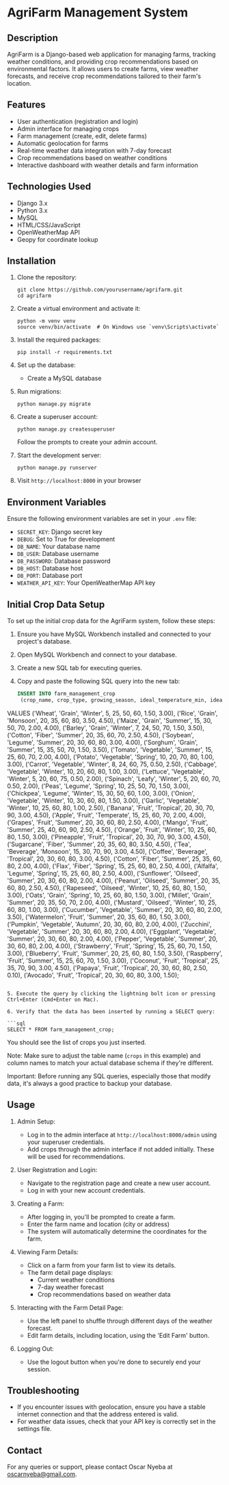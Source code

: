 # AgriFarm Management System

## Description
AgriFarm is a Django-based web application for managing farms, tracking weather conditions, and providing crop recommendations based on environmental factors. It allows users to create farms, view weather forecasts, and receive crop recommendations tailored to their farm's location.

## Features
- User authentication (registration and login)
- Admin interface for managing crops
- Farm management (create, edit, delete farms)
- Automatic geolocation for farms
- Real-time weather data integration with 7-day forecast
- Crop recommendations based on weather conditions
- Interactive dashboard with weather details and farm information

## Technologies Used
- Django 3.x
- Python 3.x
- MySQL
- HTML/CSS/JavaScript
- OpenWeatherMap API
- Geopy for coordinate lookup

## Installation

1. Clone the repository:
   ```
   git clone https://github.com/yourusername/agrifarm.git
   cd agrifarm
   ```

2. Create a virtual environment and activate it:
   ```
   python -m venv venv
   source venv/bin/activate  # On Windows use `venv\Scripts\activate`
   ```

3. Install the required packages:
   ```
   pip install -r requirements.txt
   ```

4. Set up the database:
   - Create a MySQL database
   

5. Run migrations:
   ```
   python manage.py migrate
   ```

6. Create a superuser account:
   ```
   python manage.py createsuperuser
   ```
   Follow the prompts to create your admin account.

7. Start the development server:
   ```
   python manage.py runserver
   ```

8. Visit `http://localhost:8000` in your browser

## Environment Variables
Ensure the following environment variables are set in your `.env` file:
- `SECRET_KEY`: Django secret key
- `DEBUG`: Set to True for development
- `DB_NAME`: Your database name
- `DB_USER`: Database username
- `DB_PASSWORD`: Database password
- `DB_HOST`: Database host
- `DB_PORT`: Database port
- `WEATHER_API_KEY`: Your OpenWeatherMap API key

## Initial Crop Data Setup

To set up the initial crop data for the AgriFarm system, follow these steps:

1. Ensure you have MySQL Workbench installed and connected to your project's database.

2. Open MySQL Workbench and connect to your database.

3. Create a new SQL tab for executing queries.

4. Copy and paste the following SQL query into the new tab:

   ```sql
   INSERT INTO farm_management_crop
    (crop_name, crop_type, growing_season, ideal_temperature_min, ideal_temperature_max, ideal_humidity_min, ideal_humidity_max, ideal_rainfall_min, ideal_rainfall_max)
VALUES
    ('Wheat', 'Grain', 'Winter', 5, 25, 50, 60, 1.50, 3.00),
    ('Rice', 'Grain', 'Monsoon', 20, 35, 60, 80, 3.50, 4.50),
    ('Maize', 'Grain', 'Summer', 15, 30, 50, 70, 2.00, 4.00),
    ('Barley', 'Grain', 'Winter', 7, 24, 50, 70, 1.50, 3.50),
    ('Cotton', 'Fiber', 'Summer', 20, 35, 60, 70, 2.50, 4.50),
    ('Soybean', 'Legume', 'Summer', 20, 30, 60, 80, 3.00, 4.00),
    ('Sorghum', 'Grain', 'Summer', 15, 35, 50, 70, 1.50, 3.50),
    ('Tomato', 'Vegetable', 'Summer', 15, 25, 60, 70, 2.00, 4.00),
    ('Potato', 'Vegetable', 'Spring', 10, 20, 70, 80, 1.00, 3.00),
    ('Carrot', 'Vegetable', 'Winter', 8, 24, 60, 75, 0.50, 2.50),
    ('Cabbage', 'Vegetable', 'Winter', 10, 20, 60, 80, 1.00, 3.00),
    ('Lettuce', 'Vegetable', 'Winter', 5, 20, 60, 75, 0.50, 2.00),
    ('Spinach', 'Leafy', 'Winter', 5, 20, 60, 70, 0.50, 2.00),
    ('Peas', 'Legume', 'Spring', 10, 25, 50, 70, 1.50, 3.00),
    ('Chickpea', 'Legume', 'Winter', 15, 30, 50, 60, 1.00, 3.00),
    ('Onion', 'Vegetable', 'Winter', 10, 30, 60, 80, 1.50, 3.00),
    ('Garlic', 'Vegetable', 'Winter', 10, 25, 60, 80, 1.00, 2.50),
    ('Banana', 'Fruit', 'Tropical', 20, 30, 70, 90, 3.00, 4.50),
    ('Apple', 'Fruit', 'Temperate', 15, 25, 60, 70, 2.00, 4.00),
    ('Grapes', 'Fruit', 'Summer', 20, 30, 60, 80, 2.50, 4.00),
    ('Mango', 'Fruit', 'Summer', 25, 40, 60, 90, 2.50, 4.50),
    ('Orange', 'Fruit', 'Winter', 10, 25, 60, 80, 1.50, 3.00),
    ('Pineapple', 'Fruit', 'Tropical', 20, 30, 70, 90, 3.00, 4.50),
    ('Sugarcane', 'Fiber', 'Summer', 20, 35, 60, 80, 3.50, 4.50),
    ('Tea', 'Beverage', 'Monsoon', 15, 30, 70, 90, 3.00, 4.50),
    ('Coffee', 'Beverage', 'Tropical', 20, 30, 60, 80, 3.00, 4.50),
    ('Cotton', 'Fiber', 'Summer', 25, 35, 60, 80, 2.00, 4.00),
    ('Flax', 'Fiber', 'Spring', 15, 25, 60, 80, 2.50, 4.00),
    ('Alfalfa', 'Legume', 'Spring', 15, 25, 60, 80, 2.50, 4.00),
    ('Sunflower', 'Oilseed', 'Summer', 20, 30, 60, 80, 2.00, 4.00),
    ('Peanut', 'Oilseed', 'Summer', 20, 35, 60, 80, 2.50, 4.50),
    ('Rapeseed', 'Oilseed', 'Winter', 10, 25, 60, 80, 1.50, 3.00),
    ('Oats', 'Grain', 'Spring', 10, 25, 60, 80, 1.50, 3.00),
    ('Millet', 'Grain', 'Summer', 20, 35, 50, 70, 2.00, 4.00),
    ('Mustard', 'Oilseed', 'Winter', 10, 25, 60, 80, 1.00, 3.00),
    ('Cucumber', 'Vegetable', 'Summer', 20, 30, 60, 80, 2.00, 3.50),
    ('Watermelon', 'Fruit', 'Summer', 20, 35, 60, 80, 1.50, 3.00),
    ('Pumpkin', 'Vegetable', 'Autumn', 20, 30, 60, 80, 2.00, 4.00),
    ('Zucchini', 'Vegetable', 'Summer', 20, 30, 60, 80, 2.00, 4.00),
    ('Eggplant', 'Vegetable', 'Summer', 20, 30, 60, 80, 2.00, 4.00),
    ('Pepper', 'Vegetable', 'Summer', 20, 30, 60, 80, 2.00, 4.00),
    ('Strawberry', 'Fruit', 'Spring', 15, 25, 60, 70, 1.50, 3.00),
    ('Blueberry', 'Fruit', 'Summer', 20, 25, 60, 80, 1.50, 3.50),
    ('Raspberry', 'Fruit', 'Summer', 15, 25, 60, 70, 1.50, 3.00),
    ('Coconut', 'Fruit', 'Tropical', 25, 35, 70, 90, 3.00, 4.50),
    ('Papaya', 'Fruit', 'Tropical', 20, 30, 60, 80, 2.50, 0.10),
   ('Avocado', 'Fruit', 'Tropical', 20, 30, 60, 80, 3.00, 1.50);

   ```

5. Execute the query by clicking the lightning bolt icon or pressing Ctrl+Enter (Cmd+Enter on Mac).

6. Verify that the data has been inserted by running a SELECT query:

   ```sql
   SELECT * FROM farm_management_crop;
   ```

   You should see the list of crops you just inserted.

Note: Make sure to adjust the table name (`crops` in this example) and column names to match your actual database schema if they're different.

Important: Before running any SQL queries, especially those that modify data, it's always a good practice to backup your database.

## Usage

1. Admin Setup:
   - Log in to the admin interface at `http://localhost:8000/admin` using your superuser credentials.
   - Add crops through the admin interface if not added initially. These will be used for recommendations.

2. User Registration and Login:
   - Navigate to the registration page and create a new user account.
   - Log in with your new account credentials.

3. Creating a Farm:
   - After logging in, you'll be prompted to create a farm.
   - Enter the farm name and location (city or address)
   - The system will automatically determine the coordinates for the farm.

4. Viewing Farm Details:
   - Click on a farm from your farm list to view its details.
   - The farm detail page displays:
     - Current weather conditions
     - 7-day weather forecast
     - Crop recommendations based on weather data

5. Interacting with the Farm Detail Page:
   - Use the left panel to shuffle through different days of the weather forecast.
   - Edit farm details, including location, using the 'Edit Farm' button.

6. Logging Out:
   - Use the logout button when you're done to securely end your session.

## Troubleshooting
- If you encounter issues with geolocation, ensure you have a stable internet connection and that the address entered is valid.
- For weather data issues, check that your API key is correctly set in the settings file.



## Contact
For any queries or support, please contact Oscar Nyeba at oscarnyeba@gmail.com.